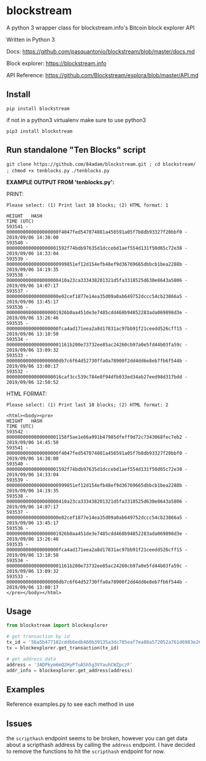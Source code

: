 # blockstream
A python 3 wrapper class for blockstream.info's Bitcoin block explorer API

Written in Python 3

Docs: https://github.com/pasquantonio/blockstream/blob/master/docs.md

Block explorer: https://blockstream.info

API Reference: https://github.com/Blockstream/esplora/blob/master/API.md

## Install
```
pip install blockstream
```

if not in a python3 virtualenv make sure to use python3
```
pip3 install blockstream
```

## Run standalone "Ten Blocks" script

`git clone https://github.com/84adam/blockstream.git ; cd blockstream/ ; chmod +x tenblocks.py`
`./tenblocks.py`

**EXAMPLE OUTPUT FROM 'tenblocks.py':**

PRINT:

`Please select: (1) Print last 10 blocks; (2) HTML format: 1`

```
HEIGHT   HASH                                                               TIME (UTC)             
593541 - 0000000000000000000f4047fed547074081a456591a05f7b8db93327f20bbf0 - 2019/09/06 14:38:00
593540 - 0000000000000000001592f74bdb97635d1dccebd1aef554d131f50d65c72e38 - 2019/09/06 14:33:04
593539 - 0000000000000000000999851ef12d154efb48ef9d36769665dbbcb1bea2288b - 2019/09/06 14:19:35
593538 - 0000000000000000000410a23ca333438201321d5fa3318525d630e8643a5806 - 2019/09/06 14:07:17
593537 - 0000000000000000000e02cef1877e14ea35d09a0ab649752dccc54cb23866a5 - 2019/09/06 13:45:17
593536 - 0000000000000000001926b0aa451de3e7485cdd468b94852283ada069898d3e - 2019/09/06 13:26:46
593535 - 0000000000000000000fca4ad171eea2a8d17831ac97bb91f21ceedd526cff15 - 2019/09/06 13:10:50
593534 - 00000000000000000001161b200e73732ee85ac24260cb97a0e5fd44b03fa59c - 2019/09/06 13:09:32
593533 - 0000000000000000000db7c6f64d52730ffa0a78900f2dd4dd6e8eb7fb6f544b - 2019/09/06 13:00:17
593532 - 00000000000000000016caf3cc539c784e8f94dfb033ed34ab27eed98d317bdd - 2019/09/06 12:50:52
```
HTML FORMAT:

`Please select: (1) Print last 10 blocks; (2) HTML format: 2`

```
<html><body><pre>
HEIGHT   HASH                                                               TIME (UTC)             
593542 - 0000000000000000001158f5ae1e66a991b47985dfeff9d72c7343068fec7eb2 - 2019/09/06 14:45:50
593541 - 0000000000000000000f4047fed547074081a456591a05f7b8db93327f20bbf0 - 2019/09/06 14:38:00
593540 - 0000000000000000001592f74bdb97635d1dccebd1aef554d131f50d65c72e38 - 2019/09/06 14:33:04
593539 - 0000000000000000000999851ef12d154efb48ef9d36769665dbbcb1bea2288b - 2019/09/06 14:19:35
593538 - 0000000000000000000410a23ca333438201321d5fa3318525d630e8643a5806 - 2019/09/06 14:07:17
593537 - 0000000000000000000e02cef1877e14ea35d09a0ab649752dccc54cb23866a5 - 2019/09/06 13:45:17
593536 - 0000000000000000001926b0aa451de3e7485cdd468b94852283ada069898d3e - 2019/09/06 13:26:46
593535 - 0000000000000000000fca4ad171eea2a8d17831ac97bb91f21ceedd526cff15 - 2019/09/06 13:10:50
593534 - 00000000000000000001161b200e73732ee85ac24260cb97a0e5fd44b03fa59c - 2019/09/06 13:09:32
593533 - 0000000000000000000db7c6f64d52730ffa0a78900f2dd4dd6e8eb7fb6f544b - 2019/09/06 13:00:17
</pre></body></html>
```

## Usage
```python
from blockstream import blockexplorer

# get transaction by id
tx_id = '56a5b477182cddb6edb460b39135a3dc785eaf7ea88a572052a761d6983e26a2'
tx = blockexplorer.get_transaction(tx_id)

# get address data
address = '3ADPkym6mQ2HyP7uASh5g3VYauhCWZpczF'
addr_info = blockexplorer.get_address(address)
```

## Examples
Reference examples.py to see each method in use

## Issues
the `scripthash` endpoint seems to be broken, however you can get data about a scripthash address by calling the `address` endpoint. I have decided to remove the functions to hit the `scripthash` endpoint for now.

